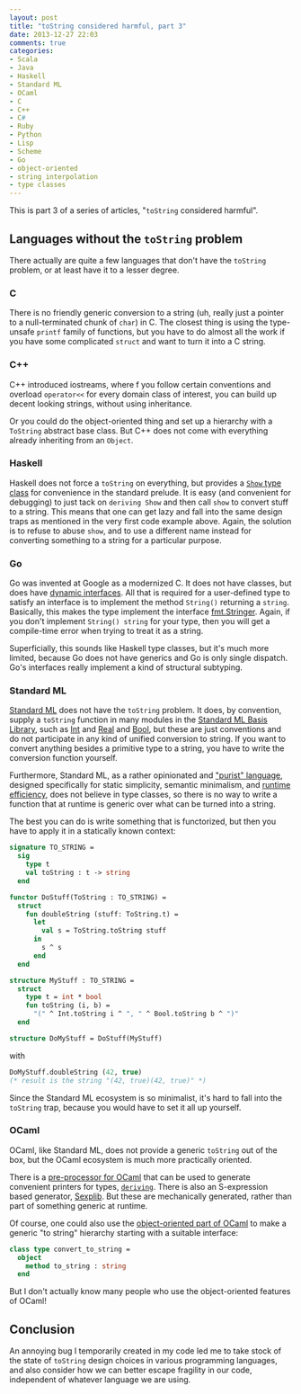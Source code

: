 ```yaml
---
layout: post
title: "toString considered harmful, part 3"
date: 2013-12-27 22:03
comments: true
categories: 
- Scala
- Java
- Haskell
- Standard ML
- OCaml
- C
- C++
- C#
- Ruby
- Python
- Lisp
- Scheme
- Go
- object-oriented
- string interpolation
- type classes
---
```

This is part 3 of a series of articles, "`toString` considered harmful".

<!--more-->

## Languages without the `toString` problem

There actually are quite a few languages that don't have the `toString` problem, or at least have it to a lesser degree.

### C

There is no friendly generic conversion to a string (uh, really just a pointer to a null-terminated chunk of `char`) in C. The closest thing is using the type-unsafe `printf` family of functions, but you have to do almost all the work if you have some complicated `struct` and want to turn it into a C string.

### C++

C++ introduced iostreams, where f you follow certain conventions and overload `operator<<` for every domain class of interest, you can build up decent looking strings, without using inheritance.

Or you could do the object-oriented thing and set up a hierarchy with a `ToString` abstract base class. But C++ does not come with everything already inheriting from an `Object`.

### Haskell

Haskell does not force a `toString` on everything, but provides a [`Show` type class](http://www.haskell.org/tutorial/stdclasses.html) for convenience in the standard prelude. It is easy (and convenient for debugging) to just tack on `deriving Show` and then call `show` to convert stuff to a string. This means that one can get lazy and fall into the same design traps as mentioned in the very first code example above. Again, the solution is to refuse to abuse `show`, and to use a different name instead for converting something to a string for a particular purpose.

### Go

Go was invented at Google as a modernized C. It does not have classes, but does have [dynamic interfaces](http://research.swtch.com/interfaces). All that is required for a user-defined type to satisfy an interface is to implement the method `String()` returning a `string`. Basically, this makes the type implement the interface [fmt.Stringer](http://golang.org/pkg/fmt/#Stringer). Again, if you don't implement `String() string` for your type, then you will get a compile-time error when trying to treat it as a string.

Superficially, this sounds like Haskell type classes, but it's much more limited, because Go does not have generics and Go is only single dispatch. Go's interfaces really implement a kind of structural subtyping.

### Standard ML

[Standard ML](http://www.standardml.org/) does not have the `toString` problem. It does, by convention, supply a `toString` function in many modules in the [Standard ML Basis Library](http://www.standardml.org/Basis/), such as [Int](http://www.standardml.org/Basis/integer.html) and [Real](http://www.standardml.org/Basis/real.html) and [Bool](http://www.standardml.org/Basis/bool.html), but these are just conventions and do not participate in any kind of unified conversion to string. If you want to convert anything besides a primitive type to a string, you have to write the conversion function yourself.

Furthermore, Standard ML, as a rather opinionated and ["purist" language](http://mitpress.mit.edu/books/definition-standard-ml), designed specifically for static simplicity, semantic minimalism, and [runtime efficiency](http://mlton.org/), does not believe in type classes, so there is no way to write a function that at runtime is generic over what can be turned into a string.

The best you can do is write something that is functorized, but then you have to apply it in a statically known context:

```sml
signature TO_STRING =
  sig
    type t
    val toString : t -> string
  end

functor DoStuff(ToString : TO_STRING) =
  struct
    fun doubleString (stuff: ToString.t) =
      let
        val s = ToString.toString stuff
      in
        s ^ s
      end
  end

structure MyStuff : TO_STRING =
  struct
    type t = int * bool
    fun toString (i, b) =
      "(" ^ Int.toString i ^ ", " ^ Bool.toString b ^ ")"
  end

structure DoMyStuff = DoStuff(MyStuff)
```

with

```sml
DoMyStuff.doubleString (42, true)
(* result is the string "(42, true)(42, true)" *)
```

Since the Standard ML ecosystem is so minimalist, it's hard to fall into the `toString` trap, because you would have to set it all up yourself.

### OCaml

OCaml, like Standard ML, does not provide a generic `toString` out of the box, but the OCaml ecosystem is much more practically oriented.

There is a [pre-processor for OCaml](http://en.wikipedia.org/wiki/Camlp4) that can be used to generate convenient printers for types, [`deriving`](https://github.com/ocsigen/deriving). There is also an S-expression based generator, [Sexplib](http://realworldocaml.org/v1/en/html/data-serialization-with-s-expressions.html). But these are mechanically generated, rather than part of something generic at runtime.

Of course, one could also use the [object-oriented part of OCaml](http://caml.inria.fr/pub/docs/manual-ocaml-4.01/objectexamples.html) to make a generic "to string" hierarchy starting with a suitable interface:

```ocaml
class type convert_to_string =
  object
    method to_string : string
  end
```

But I don't actually know many people who use the object-oriented features of OCaml!

## Conclusion

An annoying bug I temporarily created in my code led me to take stock of the state of `toString` design choices in various programming languages, and also consider how we can better escape fragility in our code, independent of whatever language we are using.
